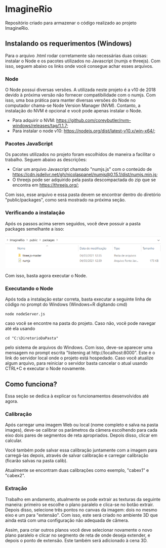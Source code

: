 # ImagineRio

Repositório criado para armazenar o código realizado ao projeto ImagineRio.

## Instalando os requerimentos (Windows)

Para o arquivo .html rodar corretamente são necessárias duas coisas: instalar o Node e os pacotes utilizados no Javascript (numjs e threejs). Com isso, seguem abaixo os links onde você consegue achar esses arquivos.

### Node

O Node possui diversas versões. A utilizada neste projeto é a v10 de 2018 devido à próxima versão não fornecer compatibilidade com o numjs. Com isso, uma boa prática para manter diversas versões do Node no computador chama-se Node Version Manager (NVM). Contanto, a instalação do NVM é opcional e você pode apenas instalar o Node.

- Para adquirir o NVM: https://github.com/coreybutler/nvm-windows/releases/tag/1.1.7;
- Para instalar o node v10: https://nodejs.org/dist/latest-v10.x/win-x64/;

### Pacotes JavaScript

Os pacotes utilizados no projeto foram escolhidos de maneira a facilitar o trabalho. Seguem abaixo as descrições:

- Criar um arquivo Javascript chamado "numjs.js" com o conteúdo de https://cdn.jsdelivr.net/gh/nicolaspanel/numjs@0.15.1/dist/numjs.min.js;
- O threejs pode ser adquirido pela pasta descompactada do zip que se encontra em https://threejs.org/;

Com isso, esse arquivo e essa pasta devem se encontrar dentro do diretório "public/packages", como será mostrado na próxima seção.

### Verificando a instalação

Após os passos acima serem seguidos, você deve possuir a pasta packages semelhante a isso:

<img src="markdown_images/packages_files.png">

Com isso, basta agora executar o Node.

### Executando o Node

Após toda a instalação estar correta, basta executar a seguinte linha de código no prompt do Windows (Windows+R digitando cmd)

    node nodeServer.js

caso você se encontre na pasta do projeto. Caso não, você pode navegar até ela usando

    cd "C:\DiretorioDaPasta"

pelo sistema de arquivos do Windows. Com isso, deve-se aparecer uma mensagem no prompt escrita "listening at http://localhost:8000". Este é o link do servidor local onde o projeto está hospedado. Caso você atualize algum arquivo, para reiniciar o servidor basta cancelar o atual usando CTRL+C e executar o Node novamente.

## Como funciona?

Essa seção se dedica à explicar os funcionamentos desenvolvidos até agora.

### Calibração

Após carregar uma imagem Web ou local (nome completo e salva na pasta images), deve-se calibrar os parâmetros da câmera escolhendo para cada eixo dois pares de segmentos de reta apropriados. Depois disso, clicar em calcular.

Você também pode salvar essa calibração juntamente com a imagem para carregá-las depois, através de salvar calibração e carregar calibração (ficarão salvas na pasta calib).

Atualmente se encontram duas calibrações como exemplo, "cabex1" e "cabex2".

### Extração

Trabalho em andamento, atualmente se pode extrair as texturas da seguinte maneira: primeiro se escolhe o plano paralelo e clica-se no botão extrair. Depois disso, selecione três pontos no canvas da imagem: dois no mesmo eixo e um para "extensão". Com isso, este será criado no ambiente 3D que ainda está com uma configuração não adequada de câmera.

Assim, para criar outros planos você deve selecionar novamente o novo plano paralelo e clicar no segmento de reta de onde deseja extender, e depois o ponto de extensão. Este também será adicionado à cena 3D.
